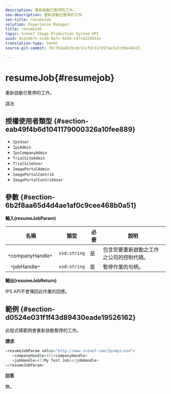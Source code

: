 ```yaml
---
description: 重新啟動已暫停的工作。
seo-description: 重新啟動已暫停的工作。
seo-title: resumeJob
solution: Experience Manager
title: resumeJob
topic: Scene7 Image Production System API
uuid: 0ca5db75-cce0-4afc-9a58-c47c6229931e
translation-type: tm+mt
source-git-commit: 7bc7b3a86fbcdc57cfdc31745fae3afc06e44b15

---
```



# resumeJob{#resumejob}

重新啟動已暫停的工作。

語法

## 授權使用者類型 {#section-eab49f4b6d1041179000326a10fee889}

* `IpsUser`
* `IpsAdmin`
* `IpsCompanyAdmin`
* `TrialSiteAdmin`
* `TrialSiteUser`
* `ImagePortalAdmin`
* `ImagePortalContrib`
* `ImagePortalContribUser`

## 參數 {#section-6b2f8aa65d4d4ae1af0c9cee468b0a51}

**輸入(resumeJobParam)**

| 名稱 | 類型 | 必要 | 說明 |
|---|---|---|---|
| ` *`companyHandle`*` | `xsd:string` | 是 | 包含您要重新啟動之工作之公司的控制代碼。 |
| ` *`jobHandle`*` | `xsd:string` | 是 | 暫停作業的句柄。 |

**輸出(resumeJobReturn)**

IPS API不會傳回此作業的回應。

## 範例 {#section-d0524e031f1f43d89430eade19526162}

此程式碼範例會重新啟動暫停的工作。

**請求**

```java
<resumeJobParam xmlns="http://www.scene7.com/IpsApi/xsd">
   <companyHandle>47</companyHandle>
   <jobHandle>47|My Test Job|</jobHandle>
</resumeJobParam>
```

**回答**

無。
